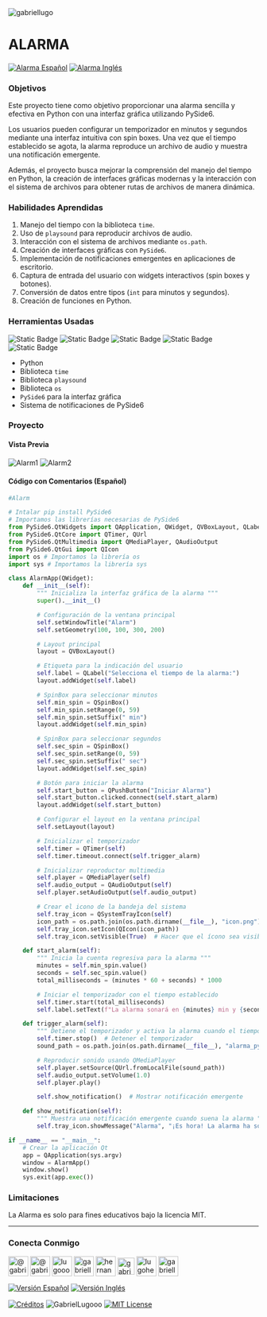 <img align="center" src="https://media.licdn.com/dms/image/v2/D4D16AQGUNxQ7NSC05A/profile-displaybackgroundimage-shrink_350_1400/profile-displaybackgroundimage-shrink_350_1400/0/1738695150340?e=1749686400&v=beta&t=hBmszzzG0Zu-m7ZxeCdU5VxgDWqIZuWB0vnrMycuqY4" alt="gabriellugo" />

# ALARMA

<a href="https://github.com/GabrielLugooo/Alarm/blob/main/README%20Spanish.md" target="_blank" rel="noreferrer noopener"> <img align="center" src="https://img.shields.io/badge/Alarma%20Español-000000" alt="Alarma Español" /></a>
<a href="https://github.com/GabrielLugooo/Alarm" target="_blank" rel="noreferrer noopener"> <img align="center" src="https://img.shields.io/badge/Alarma%20Inglés-green" alt="Alarma Inglés" /></a>

### Objetivos

Este proyecto tiene como objetivo proporcionar una alarma sencilla y efectiva en Python con una interfaz gráfica utilizando PySide6.

Los usuarios pueden configurar un temporizador en minutos y segundos mediante una interfaz intuitiva con spin boxes. Una vez que el tiempo establecido se agota, la alarma reproduce un archivo de audio y muestra una notificación emergente.

Además, el proyecto busca mejorar la comprensión del manejo del tiempo en Python, la creación de interfaces gráficas modernas y la interacción con el sistema de archivos para obtener rutas de archivos de manera dinámica.

### Habilidades Aprendidas

1. Manejo del tiempo con la biblioteca `time`.
2. Uso de `playsound` para reproducir archivos de audio.
3. Interacción con el sistema de archivos mediante `os.path`.
4. Creación de interfaces gráficas con `PySide6`.
5. Implementación de notificaciones emergentes en aplicaciones de escritorio.
6. Captura de entrada del usuario con widgets interactivos (spin boxes y botones).
7. Conversión de datos entre tipos (`int` para minutos y segundos).
8. Creación de funciones en Python.

### Herramientas Usadas

![Static Badge](https://img.shields.io/badge/Python-000000?logo=python&logoSize=auto)
![Static Badge](https://img.shields.io/badge/PySide6-000000?logo=pyside6&logoSize=auto)
![Static Badge](https://img.shields.io/badge/time-000000?logo=time&logoSize=auto)
![Static Badge](https://img.shields.io/badge/playsound-000000?logo=playsound&logoSize=auto)
![Static Badge](https://img.shields.io/badge/os-000000?logo=os&logoSize=auto)

- Python
- Biblioteca `time`
- Biblioteca `playsound`
- Biblioteca `os`
- `PySide6` para la interfaz gráfica
- Sistema de notificaciones de PySide6

### Proyecto

#### Vista Previa

<img align="center" src="https://i.imgur.com/o080jKM.jpeg" alt="Alarm1" />
<img align="center" src="https://i.imgur.com/Ws12WOW.jpeg" alt="Alarm2" />

#### Código con Comentarios (Español)

```python
#Alarm

# Intalar pip install PySide6
# Importamos las librerías necesarias de PySide6
from PySide6.QtWidgets import QApplication, QWidget, QVBoxLayout, QLabel, QSpinBox, QPushButton, QSystemTrayIcon
from PySide6.QtCore import QTimer, QUrl
from PySide6.QtMultimedia import QMediaPlayer, QAudioOutput
from PySide6.QtGui import QIcon
import os # Importamos la librería os
import sys # Importamos la librería sys

class AlarmApp(QWidget):
    def __init__(self):
        """ Inicializa la interfaz gráfica de la alarma """
        super().__init__()

        # Configuración de la ventana principal
        self.setWindowTitle("Alarm")
        self.setGeometry(100, 100, 300, 200)

        # Layout principal
        layout = QVBoxLayout()

        # Etiqueta para la indicación del usuario
        self.label = QLabel("Selecciona el tiempo de la alarma:")
        layout.addWidget(self.label)

        # SpinBox para seleccionar minutos
        self.min_spin = QSpinBox()
        self.min_spin.setRange(0, 59)
        self.min_spin.setSuffix(" min")
        layout.addWidget(self.min_spin)

        # SpinBox para seleccionar segundos
        self.sec_spin = QSpinBox()
        self.sec_spin.setRange(0, 59)
        self.sec_spin.setSuffix(" sec")
        layout.addWidget(self.sec_spin)

        # Botón para iniciar la alarma
        self.start_button = QPushButton("Iniciar Alarma")
        self.start_button.clicked.connect(self.start_alarm)
        layout.addWidget(self.start_button)

        # Configurar el layout en la ventana principal
        self.setLayout(layout)

        # Inicializar el temporizador
        self.timer = QTimer(self)
        self.timer.timeout.connect(self.trigger_alarm)

        # Inicializar reproductor multimedia
        self.player = QMediaPlayer(self)
        self.audio_output = QAudioOutput(self)
        self.player.setAudioOutput(self.audio_output)

        # Crear el icono de la bandeja del sistema
        self.tray_icon = QSystemTrayIcon(self)
        icon_path = os.path.join(os.path.dirname(__file__), "icon.png")  # Asegurate de que "icon.png" existe
        self.tray_icon.setIcon(QIcon(icon_path))
        self.tray_icon.setVisible(True)  # Hacer que el ícono sea visible en la bandeja

    def start_alarm(self):
        """ Inicia la cuenta regresiva para la alarma """
        minutes = self.min_spin.value()
        seconds = self.sec_spin.value()
        total_milliseconds = (minutes * 60 + seconds) * 1000

        # Iniciar el temporizador con el tiempo establecido
        self.timer.start(total_milliseconds)
        self.label.setText(f"La alarma sonará en {minutes} min y {seconds} sec.")

    def trigger_alarm(self):
        """ Detiene el temporizador y activa la alarma cuando el tiempo se cumple """
        self.timer.stop()  # Detener el temporizador
        sound_path = os.path.join(os.path.dirname(__file__), "alarma_python.mp3")

        # Reproducir sonido usando QMediaPlayer
        self.player.setSource(QUrl.fromLocalFile(sound_path))
        self.audio_output.setVolume(1.0)
        self.player.play()

        self.show_notification()  # Mostrar notificación emergente

    def show_notification(self):
        """ Muestra una notificación emergente cuando suena la alarma """
        self.tray_icon.showMessage("Alarma", "¡Es hora! La alarma ha sonado.", QSystemTrayIcon.Information, 3000)

if __name__ == "__main__":
    # Crear la aplicación Qt
    app = QApplication(sys.argv)
    window = AlarmApp()
    window.show()
    sys.exit(app.exec())
```

### Limitaciones

La Alarma es solo para fines educativos bajo la licencia MIT.

---

<h3 align="left">Conecta Conmigo</h3>

<p align="left">
<a href="https://www.youtube.com/@gabriellugooo" target="_blank" rel="noreferrer noopener"> <img align="center" src="https://img.icons8.com/?size=50&id=55200&format=png" alt="@gabriellugooo" height="40" width="40" /></a>
<a href="http://www.tiktok.com/@gabriellugooo" target="_blank" rel="noreferrer noopener"> <img align="center" src="https://img.icons8.com/?size=50&id=118638&format=png" alt="@gabriellugooo" height="40" width="40" /></a>
<a href="https://instagram.com/lugooogabriel" target="_blank" rel="noreferrer noopener"> <img align="center" src="https://img.icons8.com/?size=50&id=32309&format=png" alt="lugooogabriel" height="40" width="40" /></a>
<a href="https://twitter.com/gabriellugo__" target="_blank" rel="noreferrer noopener"> <img align="center" src="https://img.icons8.com/?size=50&id=phOKFKYpe00C&format=png" alt="gabriellugo__" height="40" width="40" /></a>
<a href="https://www.linkedin.com/in/hernando-gabriel-lugo" target="_blank" rel="noreferrer noopener"> <img align="center" src="https://img.icons8.com/?size=50&id=8808&format=png" alt="hernando-gabriel-lugo" height="40" width="40" /></a>
<a href="https://github.com/GabrielLugooo" target="_blank" rel="noreferrer noopener"> <img align="center" src="https://img.icons8.com/?size=80&id=AngkmzgE6d3E&format=png" alt="gabriellugooo" height="34" width="34" /></a>
<a href="mailto:lugohernandogabriel@gmail.com"> <img align="center" src="https://img.icons8.com/?size=50&id=38036&format=png" alt="lugohernandogabriel@gmail.com" height="40" width="40" /></a>
<a href="https://linktr.ee/gabriellugooo" target="_blank" rel="noreferrer noopener"> <img align="center" src="https://simpleicons.org/icons/linktree.svg" alt="gabriellugooo" height="40" width="40" /></a>
</p>

<p align="left">
<a href="https://github.com/GabrielLugooo/GabrielLugooo/blob/main/Readme%20Spanish.md" target="_blank" rel="noreferrer noopener"> <img align="center" src="https://img.shields.io/badge/Versión%20Español-000000" alt="Versión Español" /></a>
<a href="https://github.com/GabrielLugooo/GabrielLugooo/blob/main/README.md" target="_blank" rel="noreferrer noopener"> <img align="center" src="https://img.shields.io/badge/Versión%20Inglés-Green" alt="Versión Inglés" /></a>

</p>

<a href="https://linktr.ee/gabriellugooo" target="_blank" rel="noreferrer noopener"> <img align="center" src="https://img.shields.io/badge/Créditos-Gabriel%20Lugo-green" alt="Créditos" /></a>
<img align="center" src="https://komarev.com/ghpvc/?username=GabrielLugoo&label=Vistas%20del%20Perfil&color=green&base=2000" alt="GabrielLugooo" />
<a href="" target="_blank" rel="noreferrer noopener"> <img align="center" src="https://img.shields.io/badge/License-MIT-green" alt="MIT License" /></a>
